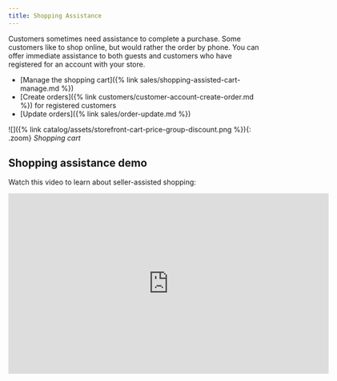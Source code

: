 ```yaml
---
title: Shopping Assistance
---
```


Customers sometimes need assistance to complete a purchase. Some customers like to shop online, but would rather the order by phone. You can offer immediate assistance to both guests and customers who have registered for an account with your store.

- [Manage the shopping cart]({% link sales/shopping-assisted-cart-manage.md %})
- [Create orders]({% link customers/customer-account-create-order.md %}) for registered customers
- [Update orders]({% link sales/order-update.md %})

![]({% link catalog/assets/storefront-cart-price-group-discount.png %}){: .zoom}
_Shopping cart_

## Shopping assistance demo

Watch this video to learn about seller-assisted shopping:

<iframe title="Adobe Video Publishing Cloud Player" width="640" height="360" src="https://video.tv.adobe.com/v/343662/" frameborder="0" webkitallowfullscreen mozallowfullscreen allowfullscreen scrolling="no"></iframe>
